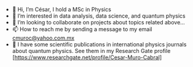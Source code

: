 - 👋 Hi, I’m César, I hold a MSc in Physics
- 👀 I’m interested in data analysis, data science, and quantum physics
- 💞️ I’m looking to collaborate on projects about topics related above...
- 📫 How to reach me by sending a message to my email cmuroc@yahoo.com.mx
- 📝 I have some scientific publications in international physics journals about quantum physics. See them in my Research Gate profile [https://www.researchgate.net/profile/Cesar-Muro-Cabral]

<!---
cmuro27/cmuro27 is a ✨ special ✨ repository because its `README.md` (this file) appears on your GitHub profile.
You can click the Preview link to take a look at your changes.
--->
